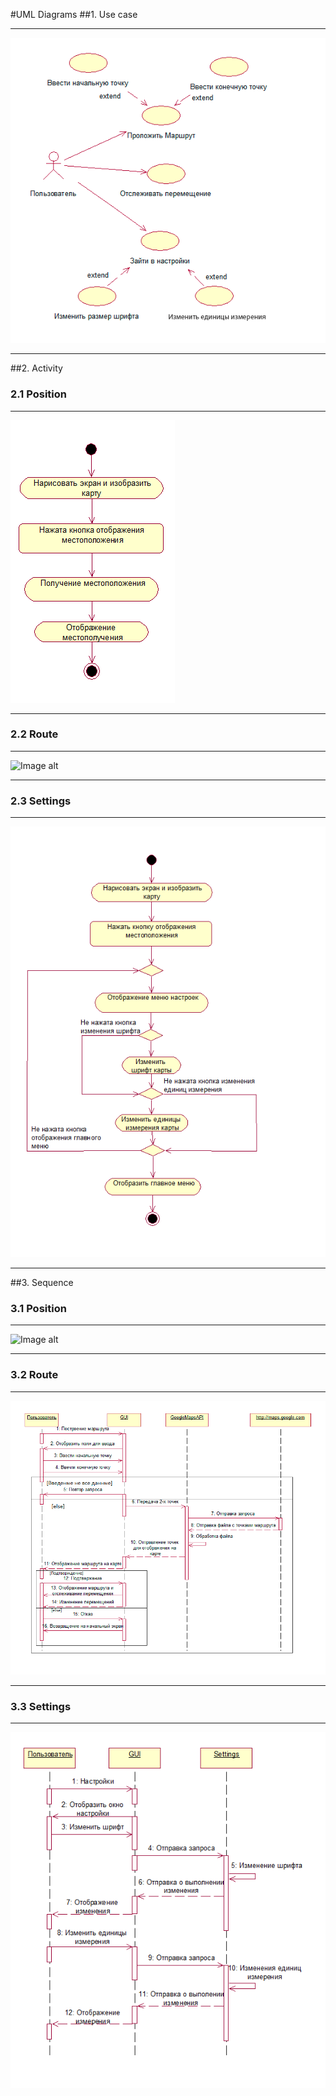 #UML Diagrams
##1. Use case
***
![Image alt](https://github.com/PaBLovko/Routing/blob/master/uml_diagrams/UseCase.png)
***
##2. Activity
### 2.1 Position
***
![Image alt](https://github.com/PaBLovko/Routing/blob/master/uml_diagrams/activ_pos.png)
***
### 2.2 Route
***
![Image alt](https://github.com/PaBLovko/Routing/blob/master/uml_diagrams/activ_track.png)
***
### 2.3 Settings
***
![Image alt](https://github.com/PaBLovko/Routing/blob/master/uml_diagrams/activ_change.png)
***
##3. Sequence
### 3.1 Position
***
![Image alt](https://github.com/PaBLovko/Routing/blob/master/uml_diagrams/Sequence_pos.png)
***
### 3.2 Route
***
![Image alt](https://github.com/PaBLovko/Routing/blob/master/uml_diagrams/Sequence_track.png)
***
### 3.3 Settings
***
![Image alt](https://github.com/PaBLovko/Routing/blob/master/uml_diagrams/Sequence_change.png)